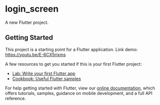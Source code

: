# login_screen

A new Flutter project.

## Getting Started

This project is a starting point for a Flutter application.
Link demo: https://youtu.be/E-6CX5rixms

A few resources to get you started if this is your first Flutter project:

- [Lab: Write your first Flutter app](https://flutter.dev/docs/get-started/codelab)
- [Cookbook: Useful Flutter samples](https://flutter.dev/docs/cookbook)

For help getting started with Flutter, view our
[online documentation](https://flutter.dev/docs), which offers tutorials,
samples, guidance on mobile development, and a full API reference.
